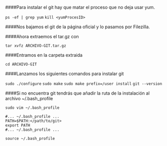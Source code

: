 ####Para instalar el git hay que matar el proceso que no deja usar yum.

`ps -ef | grep yum`
`kill <yumProcesID>`

####Nos bajamos el git de la página oficial y lo pasamos por Filezilla.

####Ahora extraemos el tar.gz con

`tar xvfz ARCHIVO-GIT.tar.gz`

####Entramos en la carpeta extraida

`cd ARCHIVO-GIT`

####Lanzamos los siguientes comandos para instalar git 

`sudo ./configure`
`sudo make`
`sudo make prefix=/user install`
`git --version`

####Si no encuentra git tendrás que añadir la ruta de la instalación al archivo ~/.bash_profile

`sudo vim ~/.bash_profile`

    #... ~/.bash_profile ...
    PATH=$PATH:</path/to/git>
    export PATH
    #... ~/.bash_profile ...

`source ~/.bash_profile`